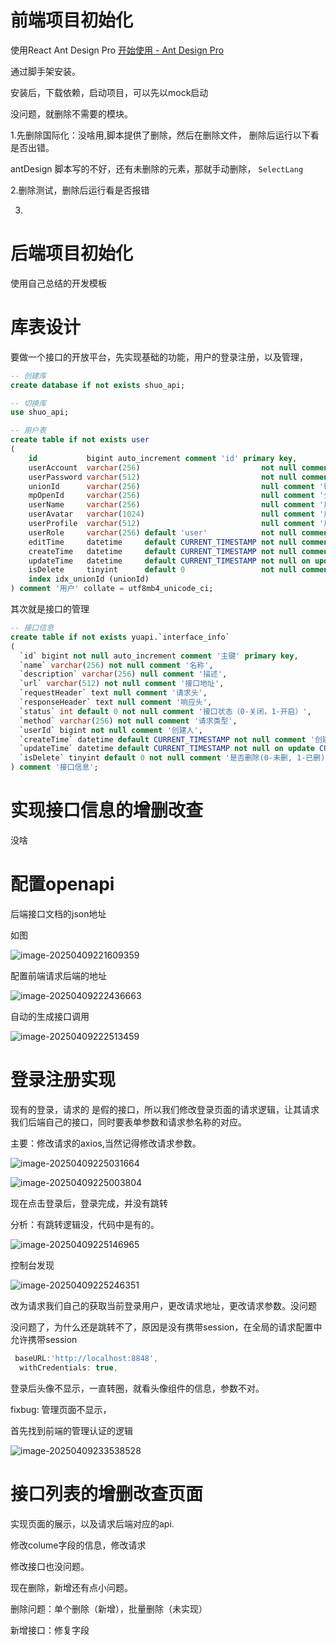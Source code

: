 # 前端项目初始化

使用React Ant Design Pro [开始使用 - Ant Design Pro](https://pro.ant.design/zh-CN/docs/getting-started)

通过脚手架安装。

安装后，下载依赖，启动项目，可以先以mock启动

没问题，就删除不需要的模块。

1.先删除国际化：没啥用,脚本提供了删除，然后在删除文件， 删除后运行以下看是否出错。

antDesign 脚本写的不好，还有未删除的元素，那就手动删除， `SelectLang`

2.删除测试，删除后运行看是否报错

3.



# 后端项目初始化

使用自己总结的开发模板



# 库表设计

要做一个接口的开放平台，先实现基础的功能，用户的登录注册，以及管理，

```sql
-- 创建库
create database if not exists shuo_api;

-- 切换库
use shuo_api;

-- 用户表
create table if not exists user
(
    id           bigint auto_increment comment 'id' primary key,
    userAccount  varchar(256)                           not null comment '账号',
    userPassword varchar(512)                           not null comment '密码',
    unionId      varchar(256)                           null comment '微信开放平台id',
    mpOpenId     varchar(256)                           null comment '公众号openId',
    userName     varchar(256)                           null comment '用户昵称',
    userAvatar   varchar(1024)                          null comment '用户头像',
    userProfile  varchar(512)                           null comment '用户简介',
    userRole     varchar(256) default 'user'            not null comment '用户角色：user/admin/ban',
    editTime     datetime     default CURRENT_TIMESTAMP not null comment '编辑时间',
    createTime   datetime     default CURRENT_TIMESTAMP not null comment '创建时间',
    updateTime   datetime     default CURRENT_TIMESTAMP not null on update CURRENT_TIMESTAMP comment '更新时间',
    isDelete     tinyint      default 0                 not null comment '是否删除',
    index idx_unionId (unionId)
) comment '用户' collate = utf8mb4_unicode_ci;

```

其次就是接口的管理

```sql
-- 接口信息
create table if not exists yuapi.`interface_info`
(
  `id` bigint not null auto_increment comment '主键' primary key,
  `name` varchar(256) not null comment '名称',
  `description` varchar(256) null comment '描述',
  `url` varchar(512) not null comment '接口地址',
  `requestHeader` text null comment '请求头',
  `responseHeader` text null comment '响应头',
  `status` int default 0 not null comment '接口状态（0-关闭，1-开启）',
  `method` varchar(256) not null comment '请求类型',
  `userId` bigint not null comment '创建人',
  `createTime` datetime default CURRENT_TIMESTAMP not null comment '创建时间',
  `updateTime` datetime default CURRENT_TIMESTAMP not null on update CURRENT_TIMESTAMP comment '更新时间',
  `isDelete` tinyint default 0 not null comment '是否删除(0-未删, 1-已删)'
) comment '接口信息';

```



# 实现接口信息的增删改查

没啥

# 配置openapi

后端接口文档的json地址

如图

![image-20250409221609359](images/开发手册.assets/image-20250409221609359.png)

配置前端请求后端的地址

![image-20250409222436663](images/开发手册.assets/image-20250409222436663.png)

自动的生成接口调用

![image-20250409222513459](images/开发手册.assets/image-20250409222513459.png)



# 登录注册实现

现有的登录，请求的 是假的接口，所以我们修改登录页面的请求逻辑，让其请求我们后端自己的接口，同时要表单参数和请求参名称的对应。

主要：修改请求的axios,当然记得修改请求参数。

![image-20250409225031664](images/开发手册.assets/image-20250409225031664.png)

![image-20250409225003804](images/开发手册.assets/image-20250409225003804.png)

现在点击登录后，登录完成，并没有跳转

分析：有跳转逻辑没，代码中是有的。

![image-20250409225146965](images/开发手册.assets/image-20250409225146965.png)

控制台发现

![image-20250409225246351](images/开发手册.assets/image-20250409225246351.png)

改为请求我们自己的获取当前登录用户，更改请求地址，更改请求参数。没问题

没问题了，为什么还是跳转不了，原因是没有携带session，在全局的请求配置中允许携带session

```ts
 baseURL:'http://localhost:8848',
  withCredentials: true,
```

登录后头像不显示，一直转圈，就看头像组件的信息，参数不对。



fixbug: 管理页面不显示，

首先找到前端的管理认证的逻辑

![image-20250409233538528](images/开发手册.assets/image-20250409233538528.png)

# 接口列表的增删改查页面

实现页面的展示，以及请求后端对应的api.

修改colume字段的信息，修改请求

修改接口也没问题。

现在删除，新增还有点小问题。

删除问题：单个删除（新增），批量删除（未实现）

新增接口：修复字段